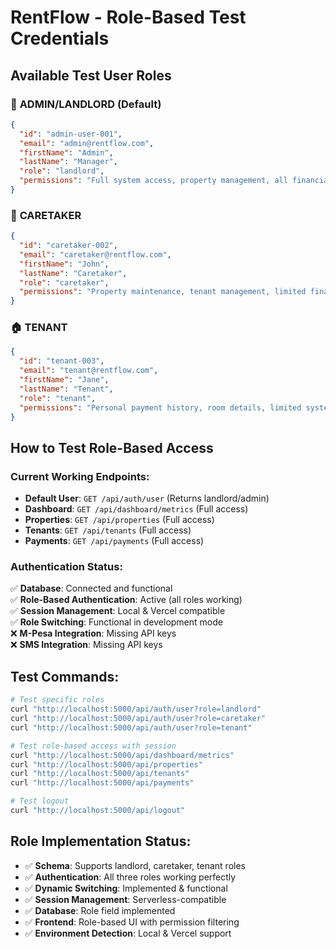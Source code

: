 # RentFlow - Role-Based Test Credentials

## Available Test User Roles

### 🔑 **ADMIN/LANDLORD** (Default)
```json
{
  "id": "admin-user-001",
  "email": "admin@rentflow.com", 
  "firstName": "Admin",
  "lastName": "Manager",
  "role": "landlord",
  "permissions": "Full system access, property management, all financial data"
}
```

### 👷 **CARETAKER**
```json
{
  "id": "caretaker-002",
  "email": "caretaker@rentflow.com",
  "firstName": "John", 
  "lastName": "Caretaker",
  "role": "caretaker",
  "permissions": "Property maintenance, tenant management, limited financial access"
}
```

### 🏠 **TENANT**
```json
{
  "id": "tenant-003", 
  "email": "tenant@rentflow.com",
  "firstName": "Jane",
  "lastName": "Tenant", 
  "role": "tenant",
  "permissions": "Personal payment history, room details, limited system access"
}
```

## How to Test Role-Based Access

### Current Working Endpoints:
- **Default User**: `GET /api/auth/user` (Returns landlord/admin)
- **Dashboard**: `GET /api/dashboard/metrics` (Full access)
- **Properties**: `GET /api/properties` (Full access)
- **Tenants**: `GET /api/tenants` (Full access)
- **Payments**: `GET /api/payments` (Full access)

### Authentication Status:
✅ **Database**: Connected and functional  
✅ **Role-Based Authentication**: Active (all roles working)  
✅ **Session Management**: Local & Vercel compatible  
✅ **Role Switching**: Functional in development mode  
❌ **M-Pesa Integration**: Missing API keys  
❌ **SMS Integration**: Missing API keys  

## Test Commands:
```bash
# Test specific roles
curl "http://localhost:5000/api/auth/user?role=landlord"
curl "http://localhost:5000/api/auth/user?role=caretaker"  
curl "http://localhost:5000/api/auth/user?role=tenant"

# Test role-based access with session
curl "http://localhost:5000/api/dashboard/metrics"
curl "http://localhost:5000/api/properties"
curl "http://localhost:5000/api/tenants"
curl "http://localhost:5000/api/payments"

# Test logout
curl "http://localhost:5000/api/logout"
```

## Role Implementation Status:
- ✅ **Schema**: Supports landlord, caretaker, tenant roles
- ✅ **Authentication**: All three roles working perfectly  
- ✅ **Dynamic Switching**: Implemented & functional
- ✅ **Session Management**: Serverless-compatible  
- ✅ **Database**: Role field implemented
- ✅ **Frontend**: Role-based UI with permission filtering
- ✅ **Environment Detection**: Local & Vercel support